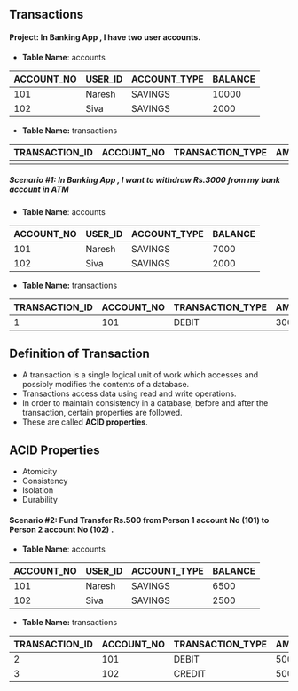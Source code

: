 ## Transactions 

#### Project: In Banking App , I have two user accounts.

* **Table Name**: accounts

| ACCOUNT_NO  | USER_ID  | ACCOUNT_TYPE  | BALANCE  | 
|---|---|---|---|
|  101 | Naresh  | SAVINGS  | 10000  | 
| 102  | Siva  | SAVINGS  | 2000  |  

* **Table Name:** transactions

| TRANSACTION_ID  | ACCOUNT_NO  | TRANSACTION_TYPE  | AMOUNT  | STATUS  |
|---|---|---|---|---|
|  |   |   |   |   |

##### Scenario #1: In Banking App , I want to withdraw Rs.3000 from my bank account in ATM

* **Table Name**: accounts

| ACCOUNT_NO  | USER_ID  | ACCOUNT_TYPE  | BALANCE  | 
|---|---|---|---|
|  101 | Naresh  | SAVINGS  | 7000  | 
| 102  | Siva  | SAVINGS  | 2000  |  

* **Table Name:** transactions

| TRANSACTION_ID  | ACCOUNT_NO  | TRANSACTION_TYPE  | AMOUNT  | STATUS  |
|---|---|---|---|---|
|  1 | 101  | DEBIT  | 3000  | SUCCESS  |


## Definition of Transaction

* A transaction is a single logical unit of work which accesses and possibly modifies the contents of a database. 
* Transactions access data using read and write operations. 
* In order to maintain consistency in a database, before and after the transaction, certain properties are followed. 
* These are called **ACID properties**. 

## ACID Properties

* Atomicity
* Consistency
* Isolation
* Durability


#### Scenario #2: Fund Transfer  Rs.500 from Person 1 account No (101) to  Person 2 account No (102) .

* **Table Name**: accounts

| ACCOUNT_NO  | USER_ID  | ACCOUNT_TYPE  | BALANCE  | 
|---|---|---|---|
|  101 | Naresh  | SAVINGS  | 6500  | 
| 102  | Siva  | SAVINGS  | 2500  |  

* **Table Name:** transactions

| TRANSACTION_ID  | ACCOUNT_NO  | TRANSACTION_TYPE  | AMOUNT  | STATUS  |
|---|---|---|---|---|
|  2 | 101  | DEBIT  | 500  | SUCCESS  |
|  3 | 102  | CREDIT  | 500  | SUCCESS  |
